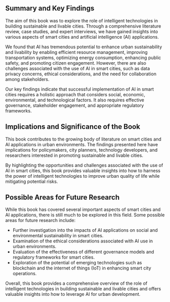 

Summary and Key Findings
------------------------

The aim of this book was to explore the role of intelligent technologies in building sustainable and livable cities. Through a comprehensive literature review, case studies, and expert interviews, we have gained insights into various aspects of smart cities and artificial intelligence (AI) applications.

We found that AI has tremendous potential to enhance urban sustainability and livability by enabling efficient resource management, improving transportation systems, optimizing energy consumption, enhancing public safety, and promoting citizen engagement. However, there are also challenges associated with the use of AI in smart cities, such as data privacy concerns, ethical considerations, and the need for collaboration among stakeholders.

Our key findings indicate that successful implementation of AI in smart cities requires a holistic approach that considers social, economic, environmental, and technological factors. It also requires effective governance, stakeholder engagement, and appropriate regulatory frameworks.

Implications and Significance of the Book
-----------------------------------------

This book contributes to the growing body of literature on smart cities and AI applications in urban environments. The findings presented here have implications for policymakers, city planners, technology developers, and researchers interested in promoting sustainable and livable cities.

By highlighting the opportunities and challenges associated with the use of AI in smart cities, this book provides valuable insights into how to harness the power of intelligent technologies to improve urban quality of life while mitigating potential risks.

Possible Areas for Future Research
----------------------------------

While this book has covered several important aspects of smart cities and AI applications, there is still much to be explored in this field. Some possible areas for future research include:

* Further investigation into the impacts of AI applications on social and environmental sustainability in smart cities.
* Examination of the ethical considerations associated with AI use in urban environments.
* Evaluation of the effectiveness of different governance models and regulatory frameworks for smart cities.
* Exploration of the potential of emerging technologies such as blockchain and the internet of things (IoT) in enhancing smart city operations.

Overall, this book provides a comprehensive overview of the role of intelligent technologies in building sustainable and livable cities and offers valuable insights into how to leverage AI for urban development.